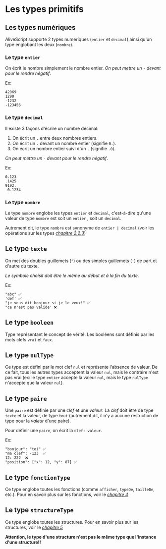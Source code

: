 # Les types primitifs

## Les types numériques

AliveScript supporte 2 types numériques (`entier` et `decimal`) ainsi qu'un type englobant les deux (`nombre`).

### Le type `entier`

On écrit le nombre simplement le nombre entier.
*On peut mettre un `-` devant pour le rendre négatif*.

Ex:

```
42069
1290
-1232
-123456
```

### Le type `decimal`

Il existe 3 façons d'écrire un nombre décimal:

1. On écrit un `.` entre deux nombres entiers.
2. On écrit un `.` devant un nombre entier (signifie `0.`).
3. On écrit un nombre entier suivi d'un `.` (signifie `.0`).

*On peut mettre un `-` devant pour le rendre négatif*.

Ex:

```
0.123
.1425
9192.
-0.1234
```

### Le type `nombre`

Le type `nombre` englobe les types `entier` et `decimal`, c'est-à-dire qu'une valeur de type `nombre` est soit
un `entier`
, soit un `decimal`.

Autrement dit, le type `nombre` est synonyme de `entier | decimal` (voir les opérations sur les types [_chapitre
2.2.3_](./operations.md))

## Le type `texte`

On met des doubles guillemets (`"`) ou des simples guillemets (`'`) de part et d'autre du texte.

_Le symbole choisit doit être le même au début et à la fin du texte._

Ex:

```
"abc" ✅ 
'def' ✅  
"je vous dit bonjour si je le veux!" ✅ 
"ce n'est pas valide' ❌ 
```

## Le type `booleen`

Type représentant le concept de vérité. Les booléens sont définis par les mots clefs `vrai` et `faux`.

## Le type `nulType`

Ce type est défini par le mot clef `nul` et représente l'absence de valeur. De ce fait, tous les autres types acceptent
la valeur `nul`, mais le contraire n'est pas vrai (ex: le type `entier` accepte la valeur `nul`, mais le type `nulType`
n'accepte que la valeur `nul`).

## Le type `paire`

Une `paire` est définie par une _clef_ et une _valeur_. La _clef_ doit être de type `texte` et la valeur, de type
`tout` (autrement dit, il n'y a aucune restriction de type pour la _valeur_ d'une paire).

Pour définir une `paire`, on écrit la `clef: valeur`.

Ex:

```
"bonjour": "toi" ✅ 
"ma clef": -123  ✅ 
12: 222  ❌
"position": ["x": 12, "y": 87] ✅
```

## Le type `fonctionType`

Ce type englobe toutes les fonctions (comme `afficher`, `typeDe`, `tailleDe`, etc.). Pour en savoir plus sur les
fonctions, voir le [_chapitre 4_](../../fonctions/fonctions.md)

## Le type `structureType`

Ce type englobe toutes les structures. Pour en savoir plus sur les structures, voir le
[_chapitre 5_](../../structures/structures.md)

**Attention, le type d'une structure n'est pas le même type que l'instance d'une structure!!**
